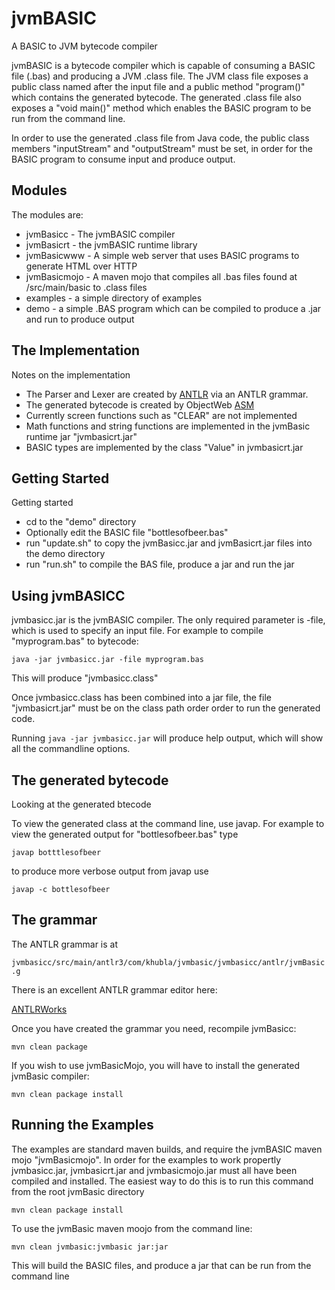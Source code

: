 jvmBASIC
========

A BASIC to JVM bytecode compiler

jvmBASIC is a bytecode compiler which is capable of consuming a BASIC file (.bas) and producing a JVM .class file. The JVM class file exposes a public class named after the input file and a public method "program()" which contains the generated bytecode.  The generated .class file also exposes a "void main()" method which enables the BASIC program to be run from the command line.

In order to use the generated .class file from Java code, the public class members "inputStream" and "outputStream" must be set, in order for the BASIC program to consume input and produce output.

Modules
---------

The modules are:

* jvmBasicc - The jvmBASIC compiler
* jvmBasicrt - the jvmBASIC runtime library
* jvmBasicwww - A simple web server that uses BASIC programs to generate HTML over HTTP
* jvmBasicmojo - A maven mojo that compiles all .bas files found at /src/main/basic to .class files
* examples - a simple directory of examples
* demo - a simple .BAS program which can be compiled to produce a .jar and run to produce output

The Implementation
---------

Notes on the implementation

* The Parser and Lexer are created by [ANTLR](http://www.antlr.org) via an ANTLR grammar. 
* The generated bytecode is created by ObjectWeb [ASM](http://asm.ow2.org/)
* Currently screen functions such as "CLEAR" are not implemented
* Math functions and string functions are implemented in the jvmBasic runtime jar "jvmbasicrt.jar"
* BASIC types are implemented by the class "Value" in jvmbasicrt.jar

Getting Started
---------

Getting started

* cd to the "demo" directory
* Optionally edit the BASIC file "bottlesofbeer.bas"
* run "update.sh" to copy the jvmBasicc.jar and jvmBasicrt.jar files into the demo directory
* run "run.sh" to compile the BAS file, produce a jar and run the jar

Using jvmBASICC
---------

jvmbasicc.jar is the jvmBASIC compiler. The only required parameter is -file, which is used to specify an input file.  For example to compile "myprogram.bas" to bytecode:

`java -jar jvmbasicc.jar -file myprogram.bas`

This will produce "jvmbasicc.class"

Once jvmbasicc.class has been combined into a jar file, the file "jvmbasicrt.jar" must be on the class path order order to run the generated code.

Running `java -jar jvmbasicc.jar` will produce help output, which will show all the commandline options.

The generated bytecode
---------

Looking at the generated btecode

To view the generated class at the command line, use javap.  For example to view the generated output for "bottlesofbeer.bas" type

`javap botttlesofbeer`

to produce more verbose output from javap use

`javap -c bottlesofbeer`

The grammar
---------

The ANTLR grammar is at 

`jvmbasicc/src/main/antlr3/com/khubla/jvmbasic/jvmbasicc/antlr/jvmBasic.g`

There is an excellent ANTLR grammar editor here:

[ANTLRWorks](http://www.antlr.org/works/)

Once you have created the grammar you need, recompile jvmBasicc:

`mvn clean package`

If you wish to use jvmBasicMojo, you will have to install the generated jvmBasic compiler:

`mvn clean package install`

Running the Examples
---------

The examples are standard maven builds, and require the jvmBASIC maven mojo "jvmBasicmojo".  In order for the examples to work propertly jvmbasicc.jar, jvmbasicrt.jar and jvmbasicmojo.jar must all have been compiled and installed.  The easiest way to do this is to run this command from the root jvmBasic directory

`mvn clean package install`

To use the jvmBasic maven moojo from the command line:

`mvn clean jvmbasic:jvmbasic jar:jar`

This will build the BASIC files, and produce a jar that can be run from the command line










 



